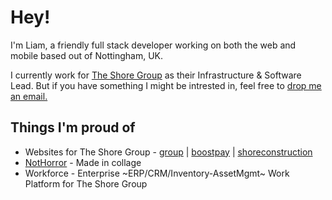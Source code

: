 # Hey!

I'm Liam, a friendly full stack developer working on both the web and mobile based out of Nottingham, UK.

I currently work for [The Shore Group](https://theshoregroup.co.uk) as their Infrastructure & Software Lead. But if you have something I might be intrested in, feel free to [drop me an email.](mailto:limegorilla@gmail.com)

## Things I'm proud of
- Websites for The Shore Group - [group](https://theshoregroup.co.uk) | [boostpay](https://boostpay.co.uk) | [shoreconstruction](https://shore-construction.co.uk)
- [NotHorror](https://github.com/limegorilla/nothorror) - Made in collage
- Workforce - Enterprise ~ERP/CRM/Inventory-AssetMgmt~ Work Platform for The Shore Group
